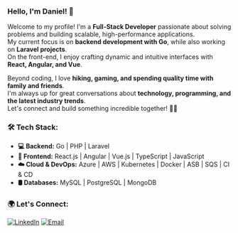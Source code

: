 ### Hello, I'm Daniel! 👋  

Welcome to my profile! I'm a **Full-Stack Developer** passionate about solving problems and building scalable, high-performance applications.  
My current focus is on **backend development with Go**, while also working on **Laravel projects**.  
On the front-end, I enjoy crafting dynamic and intuitive interfaces with **React, Angular, and Vue**.  

Beyond coding, I love **hiking, gaming, and spending quality time with family and friends**.  
I'm always up for great conversations about **technology, programming, and the latest industry trends**.  
Let's connect and build something incredible together! 🚀🚀

### 🛠 Tech Stack:

- **💻 Backend:** Go | PHP | Laravel
- **🎨 Frontend:** React.js | Angular | Vue.js | TypeScript | JavaScript  
- **☁️ Cloud & DevOps:** Azure | AWS | Kubernetes | Docker | ASB | SQS | CI & CD  
- **🛢 Databases:** MySQL | PostgreSQL | MongoDB  

### 🌍 Let's Connect:

[![LinkedIn](https://skillicons.dev/icons?i=linkedin)](https://www.linkedin.com/in/medanielsantos)  [![Email](https://skillicons.dev/icons?i=gmail)](mailto:me@danielsantos.me)

